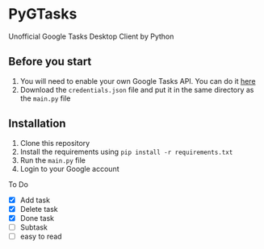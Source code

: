 # PyGTasks
Unofficial Google Tasks Desktop Client by Python

## Before you start
1. You will need to enable your own Google Tasks API. You can do it [here](https://developers.google.com/tasks/quickstart/python)
2. Download the `credentials.json` file and put it in the same directory as the `main.py` file

## Installation
1. Clone this repository
2. Install the requirements using `pip install -r requirements.txt`
3. Run the `main.py` file
4. Login to your Google account

To Do
- [x] Add task
- [x] Delete task
- [x] Done task
- [ ] Subtask
- [ ] easy to read